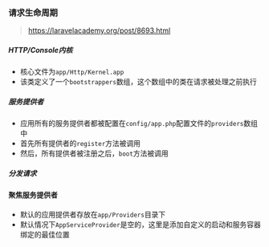 ### 请求生命周期

> https://laravelacademy.org/post/8693.html


##### HTTP/Console内核
* 核心文件为`app/Http/Kernel.app`
* 该类定义了一个`bootstrappers`数组，这个数组中的类在请求被处理之前执行

##### 服务提供者
* 应用所有的服务提供者都被配置在`config/app.php`配置文件的`providers`数组中
* 首先所有提供者的`register`方法被调用
* 然后，所有提供者被注册之后，`boot`方法被调用

##### 分发请求

#### 聚焦服务提供者
* 默认的应用提供者存放在`app/Providers`目录下
* 默认情况下`AppServiceProvider`是空的，这里是添加自定义的启动和服务容器绑定的最佳位置